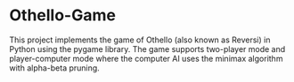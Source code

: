 # Othello-Game

This project implements the game of Othello (also known as Reversi) in Python using the pygame library. The game supports two-player mode and player-computer mode where the computer AI uses the minimax algorithm with alpha-beta pruning.

